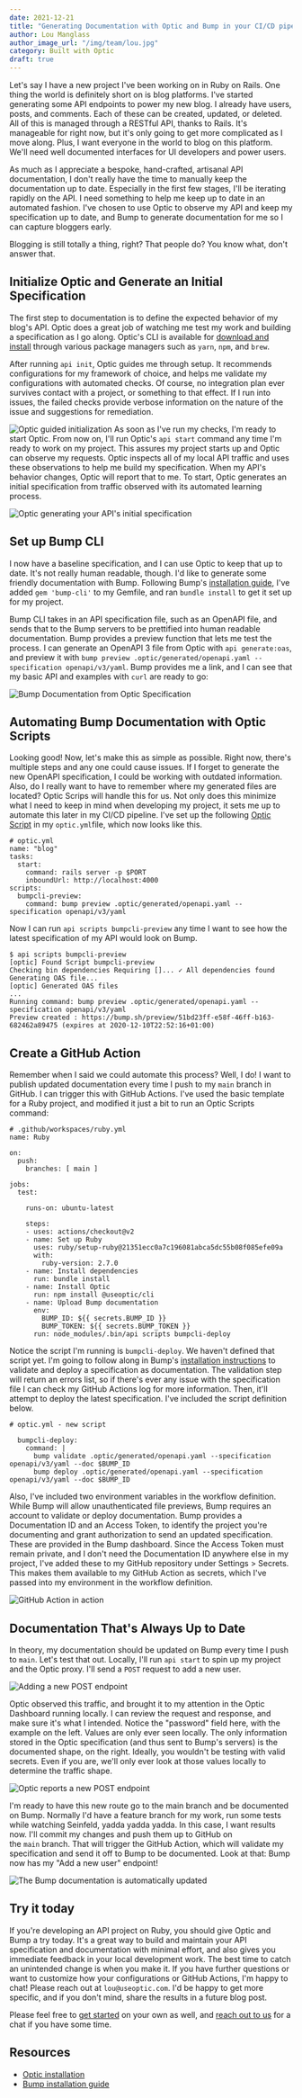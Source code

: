```yaml
---
date: 2021-12-21
title: "Generating Documentation with Optic and Bump in your CI/CD pipeline"
author: Lou Manglass
author_image_url: "/img/team/lou.jpg"
category: Built with Optic
draft: true
---
```


Let's say I have a new project I've been working on in Ruby on Rails. One thing the world is definitely short on is blog platforms. I've started generating some API endpoints to power my new blog. I already have users, posts, and comments. Each of these can be created, updated, or deleted. All of this is managed through a RESTful API, thanks to Rails. It's manageable for right now, but it's only going to get more complicated as I move along. Plus, I want everyone in the world to blog on this platform. We'll need well documented interfaces for UI developers and power users.

As much as I appreciate a bespoke, hand-crafted, artisanal API documentation, I don't really have the time to manually keep the documentation up to date. Especially in the first few stages, I'll be iterating rapidly on the API. I need something to help me keep up to date in an automated fashion. I've chosen to use Optic to observe my API and keep my specification up to date, and Bump to generate documentation for me so I can capture bloggers early.

Blogging is still totally a thing, right? That people do? You know what, don't answer that.

<!--truncate-->

## Initialize Optic and Generate an Initial Specification

The first step to documentation is to define the expected behavior of my blog's API. Optic does a great job of watching me test my work and building a specification as I go along. Optic's CLI is available for [download and install](/docs/) through various package managers such as `yarn`, `npm`, and `brew`.

After running `api init`, Optic guides me through setup. It recommends configurations for my framework of choice, and helps me validate my configurations with automated checks. Of course, no integration plan ever survives contact with a project, or something to that effect. If I run into issues, the failed checks provide verbose information on the nature of the issue and suggestions for remediation.

![Optic guided initialization](/img/blog-content/bump-cli-optic-guided-init.png)
As soon as I've run my checks, I'm ready to start Optic. From now on, I'll run Optic's `api start` command any time I'm ready to work on my project. This assures my project starts up and Optic can observe my requests. Optic inspects all of my local API traffic and uses these observations to help me build my specification. When my API's behavior changes, Optic will report that to me. To start, Optic generates an initial specification from traffic observed with its automated learning process.

![Optic generating your API's initial specification](/img/blog-content/bump-cli-optic-generate-baseline.png)

## Set up Bump CLI

I now have a baseline specification, and I can use Optic to keep that up to date. It's not really human readable, though. I'd like to generate some friendly documentation with Bump. Following Bump's [installation guide](https://help.bump.sh/bump-cli), I've added `gem 'bump-cli'` to my Gemfile, and ran `bundle install` to get it set up for my project.

Bump CLI takes in an API specification file, such as an OpenAPI file, and sends that to the Bump servers to be prettified into human readable documentation. Bump provides a preview function that lets me test the process. I can generate an OpenAPI 3 file from Optic with `api generate:oas`, and preview it with `bump preview .optic/generated/openapi.yaml --specification openapi/v3/yaml`. Bump provides me a link, and I can see that my basic API and examples with `curl` are ready to go:

![Bump Documentation from Optic Specification](/img/blog-content/bump-cli-bump-documentation.png)


## Automating Bump Documentation with Optic Scripts

Looking good! Now, let's make this as simple as possible. Right now, there's multiple steps and any one could cause issues. If I forget to generate the new OpenAPI specification, I could be working with outdated information. Also, do I really want to have to remember where my generated files are located? Optic Scrips will handle this for us. Not only does this minimize what I need to keep in mind when developing my project, it sets me up to automate this later in my CI/CD pipeline. I've set up the following [Optic Script](https://www.useoptic.com/docs/faqs-and-troubleshooting/scripts) in my `optic.yml`file, which now looks like this.

```
# optic.yml
name: "blog"
tasks:
  start:
    command: rails server -p $PORT
    inboundUrl: http://localhost:4000
scripts:
  bumpcli-preview:
    command: bump preview .optic/generated/openapi.yaml --specification openapi/v3/yaml
```

Now I can run `api scripts bumpcli-preview` any time I want to see how the latest specification of my API would look on Bump.

```
$ api scripts bumpcli-preview
[optic] Found Script bumpcli-preview
Checking bin dependencies Requiring []... ✓ All dependencies found
Generating OAS file...
[optic] Generated OAS files
...
Running command: bump preview .optic/generated/openapi.yaml --specification openapi/v3/yaml
Preview created : https://bump.sh/preview/51bd23ff-e58f-46ff-b163-682462a89475 (expires at 2020-12-10T22:52:16+01:00)
```

## Create a GitHub Action

Remember when I said we could automate this process? Well, I do! I want to publish updated documentation every time I push to my `main` branch in GitHub. I can trigger this with GitHub Actions. I've used the basic template for a Ruby project, and modified it just a bit to run an Optic Scripts command:

```
# .github/workspaces/ruby.yml
name: Ruby

on:
  push:
    branches: [ main ]

jobs:
  test:

    runs-on: ubuntu-latest

    steps:
    - uses: actions/checkout@v2
    - name: Set up Ruby
      uses: ruby/setup-ruby@21351ecc0a7c196081abca5dc55b08f085efe09a
      with:
        ruby-version: 2.7.0
    - name: Install dependencies
      run: bundle install
    - name: Install Optic
      run: npm install @useoptic/cli
    - name: Upload Bump documentation
      env:
        BUMP_ID: ${{ secrets.BUMP_ID }}
        BUMP_TOKEN: ${{ secrets.BUMP_TOKEN }}
      run: node_modules/.bin/api scripts bumpcli-deploy
```

Notice the script I'm running is `bumpcli-deploy`. We haven't defined that script yet. I'm going to follow along in Bump's [installation instructions](https://help.bump.sh/bump-cli) to validate and deploy a specification as documentation. The validation step will return an errors list, so if there's ever any issue with the specification file I can check my GitHub Actions log for more information. Then, it'll attempt to deploy the latest specification. I've included the script definition below.

```
# optic.yml - new script

  bumpcli-deploy:
    command: |
      bump validate .optic/generated/openapi.yaml --specification openapi/v3/yaml --doc $BUMP_ID
      bump deploy .optic/generated/openapi.yaml --specification openapi/v3/yaml --doc $BUMP_ID
```

Also, I've included two environment variables in the workflow definition. While Bump will allow unauthenticated file previews, Bump requires an account to validate or deploy documentation. Bump provides a Documentation ID and an Access Token, to identify the project you're documenting and grant authorization to send an updated specification. These are provided in the Bump dashboard. Since the Access Token must remain private, and I don't need the Documentation ID anywhere else in my project, I've added these to my GitHub repository under Settings > Secrets. This makes them available to my GitHub Action as secrets, which I've passed into my environment in the workflow definition.

![GitHub Action in action](/img/blog-content/bump-cli-action-ran.png)

## Documentation That's Always Up to Date

In theory, my documentation should be updated on Bump every time I push to `main`. Let's test that out. Locally, I'll run `api start` to spin up my project and the Optic proxy. I'll send a `POST` request to add a new user.

![Adding a new POST endpoint](/img/blog-content/bump-cli-add-post-endpoint.png)

Optic observed this traffic, and brought it to my attention in the Optic Dashboard running locally. I can review the request and response, and make sure it's what I intended. Notice the "password" field here, with the example on the left. Values are only ever seen locally. The only information stored in the Optic specification (and thus sent to Bump's servers) is the documented shape, on the right. Ideally, you wouldn't be testing with valid secrets. Even if you are, we'll only ever look at those values locally to determine the traffic shape.

![Optic reports a new POST endpoint](/img/blog-content/bump-cli-optic-post-diff.png)

I'm ready to have this new route go to the main branch and be documented on Bump. Normally I'd have a feature branch for my work, run some tests while watching Seinfeld, yadda yadda yadda. In this case, I want results now. I'll commit my changes and push them up to GitHub on the `main` branch. That will trigger the GitHub Action, which will validate my specification and send it off to Bump to be documented. Look at that: Bump now has my "Add a new user" endpoint!

![The Bump documentation is automatically updated](/img/blog-content/bump-cli-bump-updated-documentation.png)

## Try it today

If you're developing an API project on Ruby, you should give Optic and Bump a try today. It's a great way to build and maintain your API specification and documentation with minimal effort, and also gives you immediate feedback in your local development work. The best time to catch an unintended change is when you make it. If you have further questions or want to customize how your configurations or GitHub Actions, I'm happy to chat! Please reach out at `lou@useoptic.com`. I'd be happy to get more specific, and if you don't mind, share the results in a future blog post.

Please feel free to [get started](/docs/) on your own as well, and [reach out to us](https://calendly.com/optic-onboarding/setup-help) for a chat if you have some time.

## Resources

- [Optic installation](/docs/)
- [Bump installation guide](https://help.bump.sh/bump-cli)
